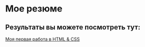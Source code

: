 # Мое резюме

## Результаты вы можете посмотреть тут:


[Моя первая работа в HTML & CSS](https://duckduckgo.com)

